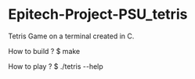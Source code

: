 # Epitech-Project-PSU_tetris
Tetris Game on a terminal created in C.

How to build ?
$ make

How to play ?
$ ./tetris --help
